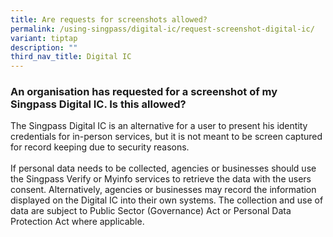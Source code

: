 ```yaml
---
title: Are requests for screenshots allowed?
permalink: /using-singpass/digital-ic/request-screenshot-digital-ic/
variant: tiptap
description: ""
third_nav_title: Digital IC
---
```

<h3>An organisation has requested for a screenshot of my Singpass Digital IC. Is this allowed?</h3>
<p>The Singpass Digital IC is an alternative for a user to present his identity
credentials for in-person services, but it is not meant to be screen captured
for record keeping due to security reasons.
<br>
<br>If personal data needs to be collected, agencies or businesses should
use the Singpass Verify or Myinfo services to retrieve the data with the
users consent. Alternatively, agencies or businesses may record the information
displayed on the Digital IC into their own systems. The collection and
use of data are subject to Public Sector (Governance) Act or Personal Data
Protection Act where applicable.</p>